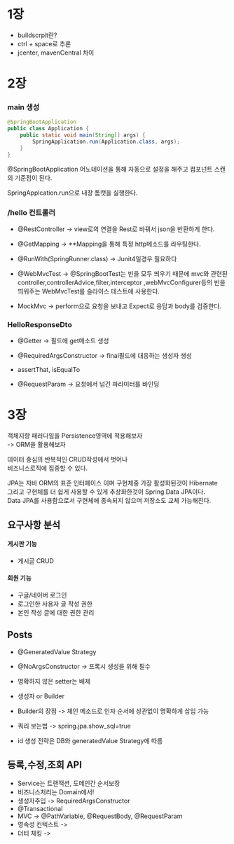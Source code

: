 # 1장  

* buildscrpit란?  
* ctrl + space로 추론  
* jcenter, mavenCentral 차이  

# 2장

### main 생성
```java
@SpringBootApplication
public class Application {
    public static void main(String[] args) {
        SpringApplication.run(Application.class, args);
    }
}
```
@SpringBootApplication 어노테이션을 통해 
자동으로 설정을 해주고 컴포넌트 스캔의 기준점이 된다.

SpringApplcation.run으로 내장 톰캣을 실행한다.

### /hello 컨트롤러

* @RestController -> view로의 연결을 Rest로 바꿔서 json을 반환하게 한다.
* @GetMapping -> **Mapping을 통해 특정 http메소드를 라우팅한다.


* @RunWith(SpringRunner.class) -> Junit4일경우 필요하다  
* @WebMvcTest -> @SpringBootTest는 빈을 모두 띄우기 때문에 
  mvc와 관련된 controller,controllerAdvice,filter,interceptor
  ,webMvcConfigurer등의 빈을 띄워주는 WebMvcTest를 슬라이스 테스트에 사용한다.  
* MockMvc -> perform으로 요청을 보내고 Expect로 응답과 body를 검증한다.

### HelloResponseDto 

* @Getter -> 필드에 get메소드 생성
* @RequiredArgsConstructor -> final필드에 대응하는 생성자 생성  

* assertThat, isEqualTo  
* @RequestParam -> 요청에서 넘긴 파라미터를 바인딩  

# 3장  
객체지향 패러다임을 Persistence영역에 적용해보자  
-> ORM을 활용해보자  
  
데이터 중심의 반복적인 CRUD작성에서 벗어나  
비즈니스로직에 집중할 수 있다.  

JPA는 자바 ORM의 표준 인터페이스 이며 구현체중 가장 활성화된것이 Hibernate  
그리고 구현체를 더 쉽게 사용할 수 있게 추상화한것이 Spring Data JPA이다.  
Data JPA를 사용함으로서 구현체에 종속되지 않으며 저장소도 교체 가능해진다.  

## 요구사항 분석

#### 게시판 기능

* 게시글 CRUD

#### 회원 기능

* 구글/네이버 로그인
* 로그인한 사용자 글 작성 권한
* 본인 작성 글에 대한 권한 관리

## Posts  

* @GeneratedValue Strategy  
* @NoArgsConstructor -> 프록시 생성을 위해 필수  
* 명확하지 않은 setter는 배제
* 생성자 or Builder
* Builder의 장점 -> 체인 메소드로 인자 순서에 상관없이 명확하게 삽입 가능  

* 쿼리 보는법 -> spring.jpa.show_sql=true  
* id 생성 전략은 DB와 generatedValue Strategy에 따름  

## 등록,수정,조회 API  

* Service는 트랜잭션, 도메인간 순서보장  
* 비즈니스처리는 Domain에서!
* 생성자주입 -> RequiredArgsConstructor
* @Transactional  
* MVC -> @PathVariable, @RequestBody, @RequestParam  
* 영속성 컨텍스트 -> 
* 더티 체킹  -> 


